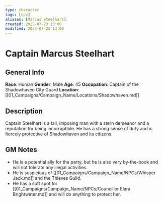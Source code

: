 ```yaml
---
type: character
tags: [npc]
aliases: [Marcus Steelhart]
created: 2025-07-23 13:00
modified: 2025-07-23 13:00
---
```

# Captain Marcus Steelhart

## General Info
**Race**: Human
**Gender**: Male
**Age**: 45
**Occupation**: Captain of the Shadowhaven City Guard
**Location**: [[01_Campaigns/Campaign_Name/Locations/Shadowhaven.md]]

## Description
Captain Steelhart is a tall, imposing man with a stern demeanor and a reputation for being incorruptible. He has a strong sense of duty and is fiercely protective of Shadowhaven and its citizens.

## GM Notes
- He is a potential ally for the party, but he is also very by-the-book and will not tolerate any illegal activities.
- He is suspicious of [[01_Campaigns/Campaign_Name/NPCs/Whisper Jack.md]] and the Thieves Guild.
- He has a soft spot for [[01_Campaigns/Campaign_Name/NPCs/Councillor Elara Brightwater.md]] and will do anything to protect her.